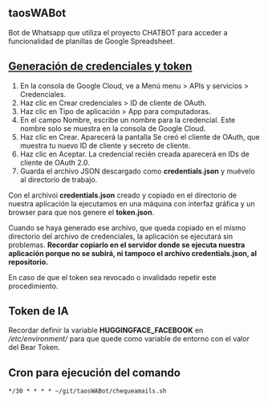 ## taosWABot

Bot de Whatsapp que utiliza el proyecto CHATBOT para acceder a funcionalidad de planillas de Google Spreadsheet.

## [Generación de credenciales y token](https://developers.google.com/gmail/api/quickstart/nodejs?hl=es-419)

1. En la consola de Google Cloud, ve a Menú menu > APIs y servicios > Credenciales.
2. Haz clic en Crear credenciales > ID de cliente de OAuth.
3. Haz clic en Tipo de aplicación > App para computadoras.
4. En el campo Nombre, escribe un nombre para la credencial. Este nombre solo se muestra en la consola de Google Cloud.
5. Haz clic en Crear. Aparecerá la pantalla Se creó el cliente de OAuth, que muestra tu nuevo ID de cliente y secreto de cliente.
6. Haz clic en Aceptar. La credencial recién creada aparecerá en IDs de cliente de OAuth 2.0.
7. Guarda el archivo JSON descargado como **credentials.json** y muévelo al directorio de trabajo.

Con el archivoi **credentials.json** creado y copiado en el directorio de nuestra aplicación la ejecutamos en una máquina con interfaz gráfica y un browser para que nos genere el **token.json**.

Cuando se haya generado ese archivo, que queda copiado en el mismo directorio del archivo de credenciales, la aplicación se ejecutará sin problemas. **Recordar copiarlo en el servidor donde se ejecuta nuestra aplicación porque no se subirá, ni tampoco el archivo credentials.json, al repositorio.**

En caso de que el token sea revocado o invalidado repetir este procedimiento.

## Token de IA

Recordar definir la variable **HUGGINGFACE_FACEBOOK** en _/etc/environment/_ para que quede como variable de entorno con el valor del Bear Token.

## Cron para ejecución del comando

```crontab
*/30 * * * * ~/git/taosWABot/chequeamails.sh
```

